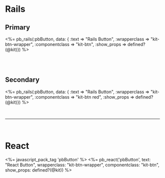 # Rails

## Primary
<%= pb_rails(:pbButton, data: { :text => "Rails Button", :wrapperclass => "kit-btn-wrapper", :componentclass => "kit-btn", :show_props => defined?(@kit)}) %>

<br/><br/>

## Secondary
<%= pb_rails(:pbButton, data: { :text => "Rails Button", :wrapperclass => "kit-btn-wrapper", :componentclass => "kit-btn red", :show_props => defined?(@kit)}) %>

<br/><hr/><br/>

# React
<%= javascript_pack_tag 'pbButton' %>
<%= pb_react('pbButton', text: "React Button", wrapperclass: "kit-btn-wrapper", componentclass: "kit-btn", show_props: defined?(@kit)) %>
